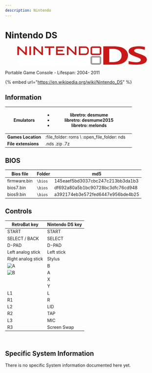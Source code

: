 ```yaml
---
description: Nintendo
---
```


# Nintendo DS

<figure><img src="https://raw.githubusercontent.com/fabricecaruso/es-theme-carbon/master/art/logos/nds.svg" alt=""><figcaption></figcaption></figure>

Portable Game Console - Lifespan: 2004- 2011

{% embed url="https://en.wikipedia.org/wiki/Nintendo_DS" %}

## Information

| **Emulators**       | <ul><li>libretro: desmume</li><li>libretro: desmume2015</li><li>libretro: melonds</li></ul> |   |
| ------------------- | ------------------------------------------------------------------------------------------- | - |
| **Games Location**  | :file\_folder: roms \ :open\_file\_folder: nds                                              |   |
| **File extensions** | .nds .zip .7z                                                                               |   |

## BIOS

| Bios file    | Folder  | md5                              |
| ------------ | ------- | -------------------------------- |
| firmware.bin | `\bios` | 145eaef5bd3037cbc247c213bb3da1b3 |
| bios7.bin    | `\bios` | df692a80a5b1bc90728bc3dfc76cd948 |
| bios9.bin    | `\bios` | a392174eb3e572fed6447e956bde4b25 |

## Controls

| RetroBat key                                                                              | Nintendo DS key |
| ----------------------------------------------------------------------------------------- | --------------- |
| START                                                                                     | START           |
| SELECT / BACK                                                                             | SELECT          |
| D-PAD                                                                                     | D-PAD           |
| Left analog stick                                                                         | Left stick      |
| Right analog stick                                                                        | Stylus          |
| ![A](<../../../../.gitbook/assets/image (1) (2) (1).png>)                                 | B               |
| ![B](<../../../../.gitbook/assets/image (4) (1).png>)                                     | A               |
| <img src="../../../../.gitbook/assets/image (3) (1) (2).png" alt="" data-size="original"> | X               |
| <img src="../../../../.gitbook/assets/image (2) (1) (1).png" alt="" data-size="line">     | Y               |
| L1                                                                                        | L               |
| R1                                                                                        | R               |
| L2                                                                                        | LID             |
| R2                                                                                        | TAP             |
| L3                                                                                        | MIC             |
| R3                                                                                        | Screen Swap     |

<figure><img src="https://i.imgur.com/5Fa7LxI.png" alt=""><figcaption></figcaption></figure>

## Specific System Information

There is no specific System information documented here yet.
